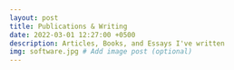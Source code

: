 ```yaml
---
layout: post
title: Publications & Writing
date: 2022-03-01 12:27:00 +0500
description: Articles, Books, and Essays I've written
img: software.jpg # Add image post (optional)
---
```

